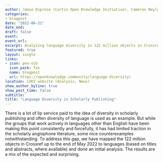 ```yaml
---
author: Jamie Diprose (Curtin Open Knowledge Initiative), Cameron Neylon (Curtin Open Knowledge Initiative), Bianca Kramer (Sesame Open Science)
categories:
- blogpost
date: "2022-06-21"
date_end: 
draft: false
event:
event_url: 
excerpt: Analyzing language diversity in 122 million objects in Crossref - initial insights and existing knowledge gaps  
featured: true
layout: single
links:
- icon: pen-nib
  icon_pack: fas
  name: blogpost
  url: https://openknowledge.community/language-diversity/
location: COKI website (Analysis, News)
show_author_byline: true
show_post_time: false
subtitle: 
title: "Language Diversity in Scholarly Publishing"
---
```


  There is a lot of lip service paid to the idea of diversity in scholarly publishing and often diversity of language is used as an example. But while the groups that work actively in languages other than English have been making this point consistently and forcefully, it has had limited traction in the scholarly anglophone literature, some nice counterexamples notwithstanding. 
  To address this gap, we have mapped the 122 million objects in Crossref up to the end of May 2022 to languages (based on titles and abstracts, where available) and done an initial analysis. The results are a mix of the expected and surprising.

